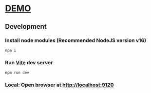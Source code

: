# [DEMO](https://volodalexey.github.io/portfolio)

## Development

### Install node modules (Recommended NodeJS version v16)

```
npm i
```

### Run [Vite](https://vitejs.dev/) dev server

```
npm run dev
```

### Local: Open browser at [http://localhost:9120](http://localhost:9120)